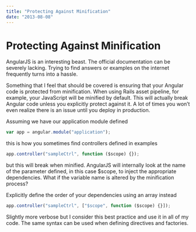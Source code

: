 ```yaml
---
title: "Protecting Against Minification"
date: "2013-08-08"
---
```


# Protecting Against Minification

AngularJS is an interesting beast. The official documentation can be severely lacking. Trying to find answers or examples on the internet frequently turns into a hassle.

Something that I feel that should be covered is ensuring that your Angular code is protected from minification. When using Rails asset pipeline, for example, your JavaScript will be minified by default. This will actually break Angular code unless you explicitly protect against it. A lot of times you won’t even realize there is an issue until you deploy in production.

Assuming we have our application module defined

```javascript
var app = angular.module("application");
```

this is how you sometimes find controllers defined in examples

```javascript
app.controller("sampleCtrl", function ($scope) {});
```

but this will break when minified. AngularJS will internally look at the name of the parameter defined, in this case $scope, to inject the appropriate dependencies. What if the variable name is altered by the minification process?

Explicitly define the order of your dependencies using an array instead

```javascript
app.controller("sampleCtrl", ["$scope", function ($scope) {}]);
```

Slightly more verbose but I consider this best practice and use it in all of my code. The same syntax can be used when defining directives and factories.

